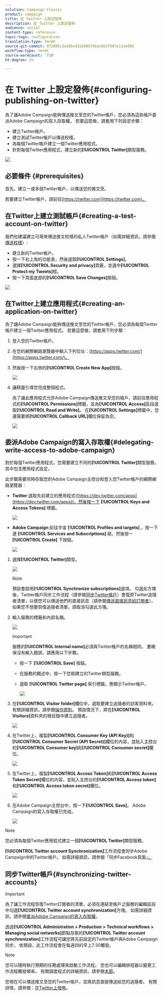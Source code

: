 ```yaml
---
solution: Campaign Classic
product: campaign
title: 在 Twitter 上設定發佈
description: 在 Twitter 上設定發佈
audience: social
content-type: reference
topic-tags: configuration
translation-type: tm+mt
source-git-commit: 972885c3a38bcd3a260574bacbb3f507e11ae05b
workflow-type: tm+mt
source-wordcount: '710'
ht-degree: 2%

---
```



# 在 Twitter 上設定發佈{#configuring-publishing-on-twitter}

為了讓Adobe Campaign能夠傳送推文至您的Twitter帳戶，您必須為這些帳戶委派Adobe Campaign的寫入存取權。 若要這麼做，請套用下列設定步驟：

* 建立Twitter帳戶。
* 建立測試Twitter帳戶以傳送校樣。
* 為每個Twitter帳戶建立一個Twitter應用程式。
* 針對每個Twitter應用程式，建立新的&#x200B;**[!UICONTROL Twitter]**&#x200B;類型服務。

![](assets/social_diagram_twitter_service.png)

## 必要條件 {#prerequisites}

首先，建立一或多個Twitter帳戶，以傳送您的推文至。

若要建立Twitter帳戶，請前往[https://twitter.com](https://twitter.com)。

## 在Twitter上建立測試帳戶{#creating-a-test-account-on-twitter}

我們也建議建立可用來傳送推文校樣的私人Twitter帳戶（如需詳細資訊，請參閱[傳送校樣](../../social/using/publishing-on-twitter.md#sending-the-proof)）:

* 建立新的Twitter帳戶。
* 按一下右上角的功能表，然後選取&#x200B;**[!UICONTROL Settings]**。
* 選擇&#x200B;**[!UICONTROL Security and privacy]**&#x200B;頁籤，並選中&#x200B;**[!UICONTROL Protect my Tweets]**&#x200B;框。
* 按一下頁面底部的&#x200B;**[!UICONTROL Save Changes]**&#x200B;按鈕。

![](assets/social_twitter_test_page.png)

## 在Twitter上建立應用程式{#creating-an-application-on-twitter}

為了讓Adobe Campaign能夠傳送推文至您的Twitter帳戶，您必須為每個Twitter帳戶建立一個Twitter應用程式。 若要這麼做，請套用下列步驟：

1. 登入您的Twitter帳戶。
1. 在您的網際網路瀏覽器中輸入下列位址：[https://apps.twitter.com/](https://apps.twitter.com/)。
1. 然後按一下右側的&#x200B;**[!UICONTROL Create New App]**&#x200B;按鈕。

   ![](assets/social_create_twitter_app_001.png)

1. 讓精靈引導您完成整個程式。

   為了讓此應用程式允許Adobe Campaign傳送推文至您的帳戶，請前往應用程式的&#x200B;**[!UICONTROL Permissions]**&#x200B;標籤，並為&#x200B;**[!UICONTROL Access]**&#x200B;區段選取&#x200B;**[!UICONTROL Read and Write]**。 在&#x200B;**[!UICONTROL Settings]**&#x200B;標籤中，您還需要將&#x200B;**[!UICONTROL Callback URL]**&#x200B;欄位保留為空。

   ![](assets/social_create_twitter_app_002.png)

## 委派Adobe Campaign的寫入存取權{#delegating-write-access-to-adobe-campaign}

對於每個Twitter應用程式，您需要建立不同的&#x200B;**[!UICONTROL Twitter]**&#x200B;類型服務，其中包含應用程式設定。

此步驟需要同時存取您的Adobe Campaign主控台和登入您Twitter帳戶的網際網路瀏覽器：

* **Twitter**:選取先前建立的應用程式([https://dev.twitter.com/apps](https://dev.twitter.com/apps))，然後按一下 **[!UICONTROL Keys and Access Tokens]** 標籤。

   ![](assets/social_twitter_service_002.png)

* **Adobe Campaign**:前往宇宙 **[!UICONTROL Profiles and targets]** ，按一下連 **[!UICONTROL Services and Subscriptions]** 結，然後按一 **[!UICONTROL Create]** 下按鈕。

   ![](assets/social_twitter_service_007.png)

1. 選擇&#x200B;**[!UICONTROL Twitter]**&#x200B;類型。

   ![](assets/social_twitter_service_008.png)

   >[!NOTE]
   >
   >預設會啟用&#x200B;**[!UICONTROL Synchronize subscriptions]**&#x200B;選項。 勾選此方塊後，Twitter帳戶同步工作流程（請參閱[同步Twitter帳戶](#synchronizing-twitter-accounts)）會復原Twitter追隨者清單，以便您可以傳送他們的直接訊息（請參閱[傳送直接訊息給訂閱者](../../social/using/publishing-on-twitter.md#sending-direct-messages-to-subscribers)）。 如果您不想要恢復追隨者清單，請取消勾選此方塊。

1. 輸入服務的標籤和內部名稱。

   ![](assets/social_twitter_service_009.png)

   >[!IMPORTANT]
   >
   >服務的&#x200B;**[!UICONTROL Internal name]**&#x200B;必須與Twitter帳戶的名稱相同。 要確保沒有輸入錯誤，請應用以下步驟。

   * 按一下 **[!UICONTROL Save]** 按鈕。
   * 在服務的概述中，按一下您剛建立的Twitter類型服務。
   * 選取 **[!UICONTROL Twitter page]** 索引標籤。應顯示Twitter帳戶。

      ![](assets/social_twitter_service_010.png)

1. 在&#x200B;**[!UICONTROL Visitor folder]**&#x200B;欄位中，選取要建立追隨者的訪客資料夾。 有關詳細資訊，請參閱[操作原則](../../social/using/publishing-on-twitter.md#operating-principle)。 預設情況下，將在&#x200B;**[!UICONTROL Visitors]**&#x200B;資料夾的根目錄中建立追隨者。

   ![](assets/social_twitter_service_010_b.png)

1. 在Twitter上，複製&#x200B;**[!UICONTROL Consumer Key (API Key)]**&#x200B;和&#x200B;**[!UICONTROL Consumer Secret (API Secret)]**&#x200B;欄位的內容，並貼入主控台的&#x200B;**[!UICONTROL Consumer key]**&#x200B;和&#x200B;**[!UICONTROL Consumer secret]**&#x200B;欄位。

   ![](assets/social_twitter_service_012.png)

1. 在Twitter上，複製&#x200B;**[!UICONTROL Access Token]**&#x200B;和&#x200B;**[!UICONTROL Access Token Secret]**&#x200B;欄位的內容，並貼入主控台的&#x200B;**[!UICONTROL Access token]**&#x200B;和&#x200B;**[!UICONTROL Access token secret]**&#x200B;欄位。

   ![](assets/social_twitter_service_013.png)

1. 在Adobe Campaign主控台中，按一下&#x200B;**[!UICONTROL Save]**。 Adobe Campaign的寫入存取權已完成。

   ![](assets/social_twitter_service_014.png)

>[!NOTE]
>
>您必須為每個Twitter應用程式建立一個&#x200B;**[!UICONTROL Twitter]**&#x200B;類型服務。

**[!UICONTROL Twitter account Synchronization]**&#x200B;工作流程會同步Adobe Campaign中的Twitter帳戶。 如需詳細資訊，請參閱「同步Facebook頁面」[。](../../social/using/publishing-on-facebook-walls.md#synchronizing-facebook-pages)

## 同步Twitter帳戶{#synchronizing-twitter-accounts}

>[!IMPORTANT]
>
>為了讓工作流程恢復Twitter訂閱者的清單，必須在連結至帳戶之服務的編輯區段中勾選&#x200B;**[!UICONTROL Twitter account synchronization]**&#x200B;方塊。 如需詳細資訊，請參閱[委派Adobe Campaign的寫入存取權](#delegating-write-access-to-adobe-campaign)。

透過&#x200B;**[!UICONTROL Administration > Production > Technical workflows > Managing social networks]**&#x200B;節點存取的&#x200B;**[!UICONTROL Twitter account synchronization]**&#x200B;工作流程可讓您將先前設定的Twitter帳戶與Adobe Campaign同步。 依預設，此工作流程會在每週四的早上7:30觸發。

>[!NOTE]
>
>您可以隨時執行預期的任務處理來啟動工作流程。 您也可以編輯排程器以變更工作流程觸發頻率。 有關調度程式的詳細資訊，請參閱[本節](../../workflow/using/scheduler.md)。

您現在可以傳送推文至您的Twitter帳戶，並將訊息直接傳送給您的追隨者。 有關詳情，請參閱：[在Twitter上發佈](../../social/using/publishing-on-twitter.md)。
